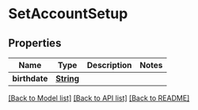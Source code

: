 # SetAccountSetup

## Properties

Name | Type | Description | Notes
------------ | ------------- | ------------- | -------------
**birthdate** | [**String**](string.md) |  | 

[[Back to Model list]](../README.md#documentation-for-models) [[Back to API list]](../README.md#documentation-for-api-endpoints) [[Back to README]](../README.md)


